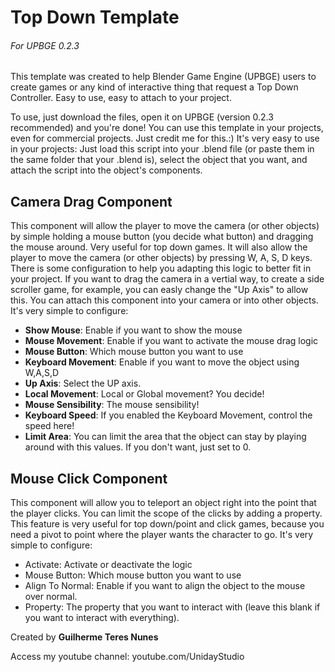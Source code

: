 # Top Down Template
###### For UPBGE 0.2.3
This template was created to help Blender Game Engine (UPBGE) users to create games or any kind of interactive thing that request a Top Down Controller. Easy to use, easy to attach to your project.

To use, just download the files, open it on UPBGE (version 0.2.3 recommended) and you're done!
You can use this template in your projects, even for commercial projects. Just credit me for this.:)
It's very easy to use in your projects: Just load this script into your .blend file (or paste them in the same folder that your .blend is), select the object that you want, and attach the script into the object's components.

## Camera Drag Component
This component will allow the player to move the camera (or other objects) by simple holding a mouse button (you decide what button) and dragging the mouse around. Very useful for top down games.
It will also allow the player to move the camera (or other objects) by pressing W, A, S, D keys.
There is some configuration to help you adapting this logic to better fit in your project. If you want to drag the camera in a vertial way, to create a side scroller game, for example, you can easly change the "Up Axis" to allow this.
You can attach this component into your camera or into other objects. It's very simple to configure:
- **Show Mouse**: Enable if you want to show the mouse
- **Mouse Movement**: Enable if you want to activate the mouse drag logic
- **Mouse Button**: Which mouse button you want to use
- **Keyboard Movement**: Enable if you want to move the object using W,A,S,D
- **Up Axis**: Select the UP axis.
- **Local Movement**: Local or Global movement? You decide!
- **Mouse Sensibility**: The mouse sensibility!
- **Keyboard Speed**: If you enabled the Keyboard Movement, control the speed here!
- **Limit Area**: You can limit the area that the object can stay by playing around with this values. If you don't want, just set to 0.

## Mouse Click Component
This component will allow you to teleport an object right into the point that the player clicks. You can limit the scope of the clicks by adding a property. This feature is very useful for top down/point and click games, because you need a pivot to point where the player wants the character to go.
It's very simple to configure:
- Activate: Activate or deactivate the logic
- Mouse Button: Which mouse button you want to use
- Align To Normal: Enable if you want to align the object to the mouse over normal.
- Property: The property that you want to interact with (leave this blank if you want to interact with everything).

Created by **Guilherme Teres Nunes**

Access my youtube channel: youtube.com/UnidayStudio